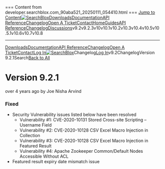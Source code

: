=== Content from developer.searchblox.com_90aba521_20250111_054410.html ===
[Jump to Content](#content)[![SearchBlox](https://files.readme.io/c4e263a-small-SB_LogoMain_RGB.png)](https://www.searchblox.com/)[Downloads](https://www.searchblox.com/downloads/)[Documentation](https://developer.searchblox.com/docs)[API Reference](/v9.2/reference)[Changelog](/v9.2/changelog)[Open A Ticket](https://searchblox.zendesk.com/hc/en-us/requests/new)[Contact](https://www.searchblox.com/contact/)[Home](/v9.2/)[Guides](/v9.2/docs)[API Reference](/v9.2/reference)[Changelog](/v9.2/changelog)[Discussions](/v9.2/discuss)v9.2v9.2.3v10v10.1v10.2v10.3v10.4v10.5v10.5.1v10.6v10.7v10.8

---

[Downloads](https://www.searchblox.com/downloads/)[Documentation](https://developer.searchblox.com/docs)[API Reference](/v9.2/reference)[Changelog](/v9.2/changelog)[Open A Ticket](https://searchblox.zendesk.com/hc/en-us/requests/new)[Contact](https://www.searchblox.com/contact/)[Log In](/login?redirect_uri=/changelog/version-921)[![SearchBlox](https://files.readme.io/c4e263a-small-SB_LogoMain_RGB.png)](https://www.searchblox.com/)Changelog[Log In](/login?redirect_uri=/v9.2/changelog/version-921)v9.2ChangelogVersion 9.2.1Search[Back to All](/v9.2/changelog)
# Version 9.2.1

 over 4 years ago by Joe Nisha Arvind
### Fixed

* Security Vulnerability issues listed below have been resolved
  + Vulnerability #1: CVE-2020-10131 Stored Cross-site Scripting – Username Field
  + Vulnerability #2: CVE-2020-10128 CSV Excel Macro Injection in Collection
  + Vulnerability #3: CVE-2020-10128 CSV Excel Macro Injection in Featured Result
  + Vulnerability #4: Apache Zookeeper Common/Default Nodes Accessible Without ACL
* Featured result expiry date mismatch issue


